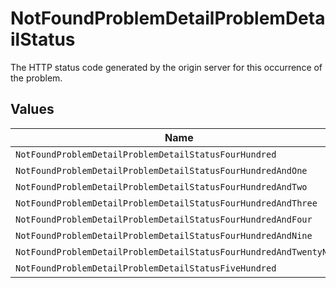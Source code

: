 # NotFoundProblemDetailProblemDetailStatus

The HTTP status code generated by the origin server for this occurrence of the problem.


## Values

| Name                                                               | Value                                                              |
| ------------------------------------------------------------------ | ------------------------------------------------------------------ |
| `NotFoundProblemDetailProblemDetailStatusFourHundred`              | 400                                                                |
| `NotFoundProblemDetailProblemDetailStatusFourHundredAndOne`        | 401                                                                |
| `NotFoundProblemDetailProblemDetailStatusFourHundredAndTwo`        | 402                                                                |
| `NotFoundProblemDetailProblemDetailStatusFourHundredAndThree`      | 403                                                                |
| `NotFoundProblemDetailProblemDetailStatusFourHundredAndFour`       | 404                                                                |
| `NotFoundProblemDetailProblemDetailStatusFourHundredAndNine`       | 409                                                                |
| `NotFoundProblemDetailProblemDetailStatusFourHundredAndTwentyNine` | 429                                                                |
| `NotFoundProblemDetailProblemDetailStatusFiveHundred`              | 500                                                                |